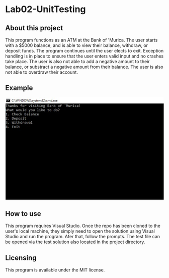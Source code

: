 # Lab02-UnitTesting

## About this project
This program functions as an ATM at the Bank of 'Murica. The user starts with a $5000 balance, and is able to view their balance, withdraw, or deposit funds. The program continues until the user elects to exit. Exception handling is in place to ensure that the user enters valid input and no crashes take place. The user is also not able to add a negative amount to their balance, or substract a negative amount from their balance. The user is also not able to overdraw their account.

## Example
![ATM Example Screenshot](ATMScreenshot.jpg)

## How to use
This program requires Visual Studio. Once the repo has been cloned to the user's local machine, they simply need to open the solution using Visual Studio and run the program. Afer that, follow the prompts. The test file can be opened via the test solution also located in the project directory.

## Licensing
This program is available under the MIT license.

